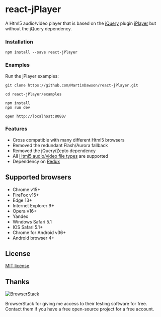 # react-jPlayer
A Html5 audio/video player that is based on the [jQuery](http://jquery.com/) plugin [jPlayer](http://jplayer.org/) but without the jQuery dependency.

### Installation
```npm install --save react-jPlayer```

### Examples
Run the jPlayer examples:

```
git clone https://github.com/MartinDawson/react-jPlayer.git

cd react-jPlayer/examples

npm install
npm run dev

open http://localhost:8080/
```

### Features
* Cross compatible with many different Html5 browsers
* Removed the redundant Flash/Aurora fallback
* Removed the jQuery/Zepto dependency
* All [Html5 audio/video file types](https://developer.mozilla.org/en-US/docs/Web/HTML/Supported_media_formats) are supported
* Dependency on [Redux](https://github.com/reactjs/redux)

## Supported browsers
* Chrome v15+
* FireFox v15+
* Edge 13+
* Internet Explorer 9+
* Opera v16+
* Yandex
* Windows Safari 5.1
* IOS Safari 5.1+
* Chrome for Android v36+
* Android browser 4+

## License
[MIT license](http://opensource.org/licenses/MIT).

## Thanks
[1]: https://www.browserstack.com/
[2]: https://cloud.githubusercontent.com/assets/15030491/22504241/4240e478-e86d-11e6-8147-d2771655346a.png
[![BrowserStack][2]][1]

BrowserStack for giving me access to their testing software for free. Contact them if you have a free open-source project for a free account.
